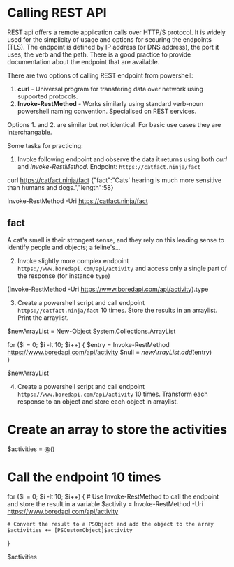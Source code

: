 # Calling REST API

REST api offers a remote appilcation calls over HTTP/S protocol. It is widely used for the simplicity of usage and options for securing the endpoints (TLS). The endpoint is defined by IP address (or DNS address), the port it uses, the verb and the path. There is a good practice to provide documentation about the endpoint that are available.

There are two options of calling REST endpoint from powershell:
1. **curl** - Universal program for transfering data over network using supported protocols.
2. **Invoke-RestMethod** - Works similarly using standard verb-noun powershell naming convention. Specialised on REST services.

Options 1. and 2. are similar but not identical. For basic use cases they are interchangable.


Some tasks for practicing:
1. Invoke following endpoint and observe the data it returns using both *curl* and *Invoke-RestMethod*. Endpoint: `https://catfact.ninja/fact`

 curl https://catfact.ninja/fact
{"fact":"Cats' hearing is much more sensitive than humans and dogs.","length":58}

Invoke-RestMethod -Uri https://catfact.ninja/fact

fact
----
A cat's smell is their strongest sense, and they rely on this leading sense to identify people and objects; a feline's…

2. Invoke slightly more complex endpoint `https://www.boredapi.com/api/activity` and access only a single part of the response (for instance `type`)

(Invoke-RestMethod -Uri https://www.boredapi.com/api/activity).type


3. Create a powershell script and call endpoint `https://catfact.ninja/fact` 10 times. Store the results in an arraylist. Print the arraylist.

$newArrayList = New-Object System.Collections.ArrayList

for ($i = 0; $i -lt 10; $i++) {
    $entry = Invoke-RestMethod https://www.boredapi.com/api/activity
    $null = $newArrayList.add($entry)    
}

$newArrayList

4. Create a powershell script and call endpoint `https://www.boredapi.com/api/activity` 10 times. Transform each response to an object and store each object in arraylist.


# Create an array to store the activities
$activities = @()

# Call the endpoint 10 times
for ($i = 0; $i -lt 10; $i++) {
    # Use Invoke-RestMethod to call the endpoint and store the result in a variable
    $activity = Invoke-RestMethod -Uri https://www.boredapi.com/api/activity

    # Convert the result to a PSObject and add the object to the array
    $activities += [PSCustomObject]$activity
}

$activities
